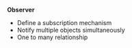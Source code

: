 **Observer**
- Define a subscription mechanism
- Notify multiple objects simultaneously
- One to many relationship
